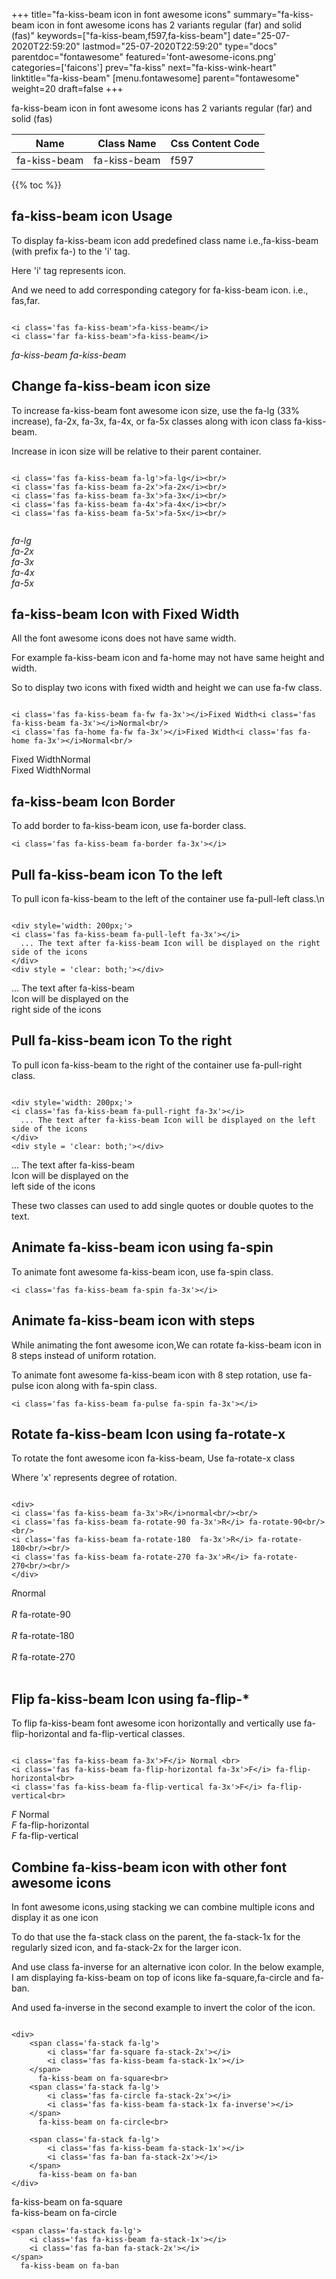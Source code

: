 +++
title="fa-kiss-beam icon in font awesome icons"
summary="fa-kiss-beam icon in font awesome icons has 2 variants regular (far) and solid (fas)"
keywords=["fa-kiss-beam,f597,fa-kiss-beam"]
date="25-07-2020T22:59:20"
lastmod="25-07-2020T22:59:20"
type="docs"
parentdoc="fontawesome"
featured='font-awesome-icons.png'
categories=['faicons']
prev="fa-kiss"
next="fa-kiss-wink-heart"
linktitle="fa-kiss-beam"
[menu.fontawesome]
parent="fontawesome"
weight=20
draft=false
+++


fa-kiss-beam icon in font awesome icons has 2 variants regular (far) and solid (fas)

<div class='table-responsive'><table class='table'><thead><tr><th>Name</th><th>Class Name</th><th>Css Content Code</th></tr></thead><tbody><tr><td>fa-kiss-beam</td><td>fa-kiss-beam</td><td>f597</td></tr></tbody></table></div>


{{% toc %}}


## fa-kiss-beam icon Usage

To display fa-kiss-beam icon add predefined class name i.e.,fa-kiss-beam (with prefix fa-) to the 'i' tag.

Here 'i' tag represents icon.

And we need to add corresponding category for fa-kiss-beam icon. i.e., fas,far.


```

<i class='fas fa-kiss-beam'>fa-kiss-beam</i>
<i class='far fa-kiss-beam'>fa-kiss-beam</i>
```

<i class='fas fa-kiss-beam'>fa-kiss-beam</i>
<i class='far fa-kiss-beam'>fa-kiss-beam</i>




## Change fa-kiss-beam icon size
To increase fa-kiss-beam font awesome icon size, use the fa-lg (33% increase), fa-2x, fa-3x, fa-4x, or fa-5x classes along with icon class fa-kiss-beam.

Increase in icon size will be relative to their parent container. 

```

<i class='fas fa-kiss-beam fa-lg'>fa-lg</i><br/>
<i class='fas fa-kiss-beam fa-2x'>fa-2x</i><br/>
<i class='fas fa-kiss-beam fa-3x'>fa-3x</i><br/>
<i class='fas fa-kiss-beam fa-4x'>fa-4x</i><br/>
<i class='fas fa-kiss-beam fa-5x'>fa-5x</i><br/>
            
```

<i class='fas fa-kiss-beam fa-lg'>fa-lg</i><br/>
<i class='fas fa-kiss-beam fa-2x'>fa-2x</i><br/>
<i class='fas fa-kiss-beam fa-3x'>fa-3x</i><br/>
<i class='fas fa-kiss-beam fa-4x'>fa-4x</i><br/>
<i class='fas fa-kiss-beam fa-5x'>fa-5x</i><br/>
            



## fa-kiss-beam Icon with Fixed Width 

All the font awesome icons does not have same width.

For example fa-kiss-beam icon and fa-home may not have same height and width.

So to display two icons with fixed width and height we can use fa-fw class.


```

<i class='fas fa-kiss-beam fa-fw fa-3x'></i>Fixed Width<i class='fas fa-kiss-beam fa-3x'></i>Normal<br/>
<i class='fas fa-home fa-fw fa-3x'></i>Fixed Width<i class='fas fa-home fa-3x'></i>Normal<br/>
```

<i class='fas fa-kiss-beam fa-fw fa-3x'></i>Fixed Width<i class='fas fa-kiss-beam fa-3x'></i>Normal<br/>
<i class='fas fa-home fa-fw fa-3x'></i>Fixed Width<i class='fas fa-home fa-3x'></i>Normal<br/>



## fa-kiss-beam Icon Border 

To add border to fa-kiss-beam icon, use fa-border class.


```
<i class='fas fa-kiss-beam fa-border fa-3x'></i>

```
<i class='fas fa-kiss-beam fa-border fa-3x'></i>





## Pull fa-kiss-beam icon To the left

To pull icon fa-kiss-beam to the left of the container use fa-pull-left class.\n

```

<div style='width: 200px;'>
<i class='fas fa-kiss-beam fa-pull-left fa-3x'></i>
  ... The text after fa-kiss-beam Icon will be displayed on the right side of the icons
</div>
<div style = 'clear: both;'></div>
```

<div style='width: 200px;'>
<i class='fas fa-kiss-beam fa-pull-left fa-3x'></i>
  ... The text after fa-kiss-beam Icon will be displayed on the right side of the icons
</div>
<div style = 'clear: both;'></div>




## Pull fa-kiss-beam icon To the right
To pull icon fa-kiss-beam to the right of the container use fa-pull-right class.

```

<div style='width: 200px;'>
<i class='fas fa-kiss-beam fa-pull-right fa-3x'></i>
  ... The text after fa-kiss-beam Icon will be displayed on the left side of the icons
</div>
<div style = 'clear: both;'></div>
```

<div style='width: 200px;'>
<i class='fas fa-kiss-beam fa-pull-right fa-3x'></i>
  ... The text after fa-kiss-beam Icon will be displayed on the left side of the icons
</div>
<div style = 'clear: both;'></div>

These two classes can used to add single quotes or double quotes to the text.


## Animate fa-kiss-beam icon using fa-spin
To animate font awesome fa-kiss-beam icon, use fa-spin class.

```
<i class='fas fa-kiss-beam fa-spin fa-3x'></i>
```
<i class='fas fa-kiss-beam fa-spin fa-3x'></i>




## Animate fa-kiss-beam icon with steps
While animating the font awesome icon,We can rotate fa-kiss-beam icon in 8 steps instead of uniform rotation.

To animate font awesome fa-kiss-beam icon with 8 step rotation, use fa-pulse icon along with fa-spin class.


```
<i class='fas fa-kiss-beam fa-pulse fa-spin fa-3x'></i>

```
<i class='fas fa-kiss-beam fa-pulse fa-spin fa-3x'></i>





## Rotate fa-kiss-beam Icon using fa-rotate-x
To rotate the font awesome icon fa-kiss-beam, Use fa-rotate-x class

Where 'x' represents degree of rotation.


```

<div>
<i class='fas fa-kiss-beam fa-3x'>R</i>normal<br/><br/>
<i class='fas fa-kiss-beam fa-rotate-90 fa-3x'>R</i> fa-rotate-90<br/><br/> 
<i class='fas fa-kiss-beam fa-rotate-180  fa-3x'>R</i> fa-rotate-180<br/><br/> 
<i class='fas fa-kiss-beam fa-rotate-270 fa-3x'>R</i> fa-rotate-270<br/><br/>
</div>
```

<div>
<i class='fas fa-kiss-beam fa-3x'>R</i>normal<br/><br/>
<i class='fas fa-kiss-beam fa-rotate-90 fa-3x'>R</i> fa-rotate-90<br/><br/> 
<i class='fas fa-kiss-beam fa-rotate-180  fa-3x'>R</i> fa-rotate-180<br/><br/> 
<i class='fas fa-kiss-beam fa-rotate-270 fa-3x'>R</i> fa-rotate-270<br/><br/>
</div>




## Flip fa-kiss-beam Icon using fa-flip-*
To flip fa-kiss-beam font awesome icon horizontally and vertically use fa-flip-horizontal and fa-flip-vertical classes. 

```

<i class='fas fa-kiss-beam fa-3x'>F</i> Normal <br>
<i class='fas fa-kiss-beam fa-flip-horizontal fa-3x'>F</i> fa-flip-horizontal<br>
<i class='fas fa-kiss-beam fa-flip-vertical fa-3x'>F</i> fa-flip-vertical<br>
```

<i class='fas fa-kiss-beam fa-3x'>F</i> Normal <br>
<i class='fas fa-kiss-beam fa-flip-horizontal fa-3x'>F</i> fa-flip-horizontal<br>
<i class='fas fa-kiss-beam fa-flip-vertical fa-3x'>F</i> fa-flip-vertical<br>




## Combine fa-kiss-beam icon with other font awesome icons
In font awesome icons,using stacking we can combine multiple icons and display it as one icon 

To do that use the fa-stack class on the parent, the fa-stack-1x for the regularly sized icon, and fa-stack-2x for the larger icon.

And use class fa-inverse for an alternative icon color. 
In the below example, I am displaying fa-kiss-beam on top of icons like fa-square,fa-circle and fa-ban.

And used fa-inverse in the second example to invert the color of the icon.

```

<div>
    <span class='fa-stack fa-lg'>
        <i class='far fa-square fa-stack-2x'></i>
        <i class='fas fa-kiss-beam fa-stack-1x'></i>
    </span>
      fa-kiss-beam on fa-square<br>
    <span class='fa-stack fa-lg'>
        <i class='fas fa-circle fa-stack-2x'></i>
        <i class='fas fa-kiss-beam fa-stack-1x fa-inverse'></i>
    </span>
      fa-kiss-beam on fa-circle<br>

    <span class='fa-stack fa-lg'>
        <i class='fas fa-kiss-beam fa-stack-1x'></i>
        <i class='fas fa-ban fa-stack-2x'></i>
    </span>
      fa-kiss-beam on fa-ban
</div>
```

<div>
    <span class='fa-stack fa-lg'>
        <i class='far fa-square fa-stack-2x'></i>
        <i class='fas fa-kiss-beam fa-stack-1x'></i>
    </span>
      fa-kiss-beam on fa-square<br>
    <span class='fa-stack fa-lg'>
        <i class='fas fa-circle fa-stack-2x'></i>
        <i class='fas fa-kiss-beam fa-stack-1x fa-inverse'></i>
    </span>
      fa-kiss-beam on fa-circle<br>

    <span class='fa-stack fa-lg'>
        <i class='fas fa-kiss-beam fa-stack-1x'></i>
        <i class='fas fa-ban fa-stack-2x'></i>
    </span>
      fa-kiss-beam on fa-ban
</div>






